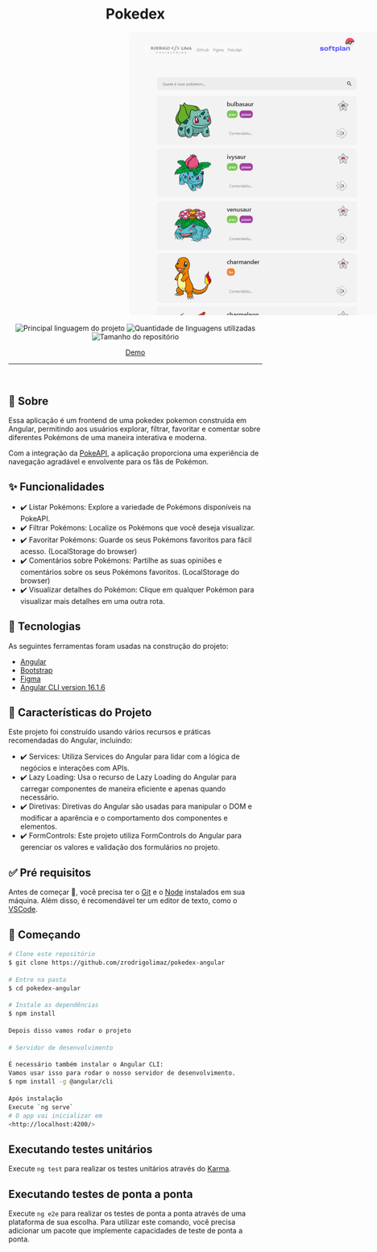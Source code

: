 <h1 align="center">Pokedex</h1>
<img src='./screenshot.png' style='border-radius: .4rem; width:800px; margin: 0 15rem' />

<p align="center">
  <img alt="Principal linguagem do projeto" src="https://img.shields.io/github/languages/top/zrodrigolimaz/pokedex-angular?color=56BEB8">

  <img alt="Quantidade de linguagens utilizadas" src="https://img.shields.io/github/languages/count/zrodrigolimaz/pokedex-angular?color=56BEB8">

  <img alt="Tamanho do repositório" src="https://img.shields.io/github/repo-size/zrodrigolimaz/pokedex-angular?color=56BEB8">

</p>

<div align="center" id="top"> 
  <a href="https://pokedex.rodrigolima.tech">Demo</a>
</div>

<hr>


<br>

## :dart: Sobre ##

Essa aplicação é um frontend de uma pokedex pokemon construída em Angular, permitindo aos usuários explorar, filtrar, favoritar e comentar sobre diferentes Pokémons de uma maneira interativa e moderna.

Com a integração da [PokeAPI](https://pokeapi.co/docsv2), a aplicação proporciona uma experiência de navegação agradável e envolvente para os fãs de Pokémon.

## :sparkles: Funcionalidades ##

- ✔️ Listar Pokémons: Explore a variedade de Pokémons disponíveis na PokeAPI.
- ✔️ Filtrar Pokémons: Localize os Pokémons que você deseja visualizar.
- ✔️ Favoritar Pokémons: Guarde os seus Pokémons favoritos para fácil acesso. (LocalStorage do browser)
- ✔️ Comentários sobre Pokémons: Partilhe as suas opiniões e comentários sobre os seus Pokémons favoritos. (LocalStorage do browser)
- ✔️ Visualizar detalhes do Pokémon: Clique em qualquer Pokémon para visualizar mais detalhes em uma outra rota.

## :rocket: Tecnologias ##

As seguintes ferramentas foram usadas na construção do projeto:

- [Angular](https://angular.io/)
- [Bootstrap](https://getbootstrap.com/docs/4.6/content/reboot/)
- [Figma](https://www.figma.com/)
- [Angular CLI version 16.1.6](https://github.com/angular/angular-cli)

## 🤠 Características do Projeto ##

Este projeto foi construído usando vários recursos e práticas recomendadas do Angular, incluindo:

- ✔️ Services: Utiliza Services do Angular para lidar com a lógica de negócios e interações com APIs.
- ✔️ Lazy Loading: Usa o recurso de Lazy Loading do Angular para carregar componentes de maneira eficiente e apenas quando necessário.
- ✔️ Diretivas: Diretivas do Angular são usadas para manipular o DOM e modificar a aparência e o comportamento dos componentes e elementos.
- ✔️ FormControls: Este projeto utiliza FormControls do Angular para gerenciar os valores e validação dos formulários no projeto.

## :white_check_mark: Pré requisitos ##

Antes de começar :checkered_flag:, você precisa ter o [Git](https://git-scm.com) e o [Node](https://nodejs.org/en/) instalados em sua máquina. Além disso, é recomendável ter um editor de texto, como o [VSCode](https://code.visualstudio.com/).

## :checkered_flag: Começando ##
```bash
# Clone este repositório
$ git clone https://github.com/zrodrigolimaz/pokedex-angular

# Entre na pasta
$ cd pokedex-angular

# Instale as dependências
$ npm install

Depois disso vamos rodar o projeto

# Servidor de desenvolvimento

É necessário também instalar o Angular CLI:
Vamos usar isso para rodar o nosso servidor de desenvolvimento.
$ npm install -g @angular/cli

Após instalação 
Execute `ng serve` 
# O app vai inicializar em
<http://localhost:4200/>
```
## Executando testes unitários

Execute `ng test` para realizar os testes unitários através do [Karma](https://karma-runner.github.io).

## Executando testes de ponta a ponta

Execute `ng e2e` para realizar os testes de ponta a ponta através de uma plataforma de sua escolha. Para utilizar este comando, você precisa adicionar um pacote que implemente capacidades de teste de ponta a ponta.